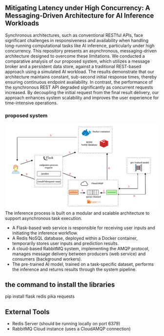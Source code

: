 ## Mitigating Latency under High Concurrency: A Messaging-Driven Architecture for AI Inference Workloads

Synchronous architectures, such as conventional RESTful APIs, face significant challenges in responsiveness and availability when handling long-running computational tasks like AI inference, particularly under high concurrency. This repository presents an asynchronous, messaging-driven architecture designed to overcome these limitations. We conducted a comparative analysis of our proposed system, which utilizes a message broker and a persistent data store, against a traditional REST-based approach using a simulated AI workload. The results demonstrate that our architecture maintains constant, sub-second initial response times, thereby ensuring continuous endpoint availability. In contrast, the performance of the synchronous REST API degraded significantly as concurrent requests increased. By decoupling the initial request from the final result delivery, our approach enhances system scalability and improves the user experience for time-intensive operations.

### proposed system
![](proposed_system.PNG)
The inference process is built on a modular and scalable architecture to support asynchronous task execution.
- A Flask-based web service is responsible for receiving user inputs and initiating the inference workflow.
- A Redis NoSQL database, deployed within a Docker container, temporarily stores user inputs and prediction results.
- A cloud-based RabbitMQ system, implementing the AMQP protocol, manages message delivery between producers (web service) and consumers (background workers).
- The pre-trained AI model, trained on a task-specific dataset, performs the inference and returns results through the system pipeline.

## the command to install the libraries
pip install flask redis pika requests
## External Tools
- Redis Server (should be running locally on port 6379)
- RabbitMQ Cloud instance (uses a CloudAMQP connection)
